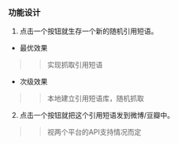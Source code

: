 ### 功能设计 ###
1. 点击一个按钮就生存一个新的随机引用短语。
+ 最优效果
>> 实现抓取引用短语 
+ 次级效果
>> 本地建立引用短语库，随机抓取
2. 点击一个按钮就把这个引用短语发到微博/豆瓣中。
>> 视两个平台的API支持情况而定
